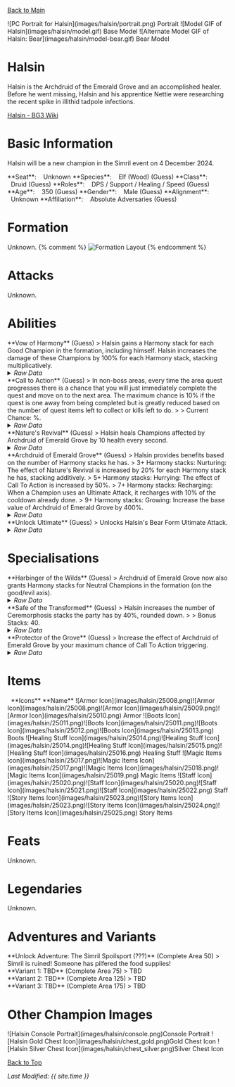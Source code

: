 [Back to Main](index.md)

<span class="championPortraitsRow">
    <span class="championPortraitsColumn">
        <span class="championPortraitsImage">
            ![PC Portrait for Halsin](images/halsin/portrait.png)
        </span>
        <span>
        Portrait
        </span>
    </span>
    <span class="championPortraitsColumn">
        <span class="championPortraitsImage">
            ![Model GIF of Halsin](images/halsin/model.gif)
        </span>
        <span>
        Base Model
        </span>
    </span>
    <span class="championPortraitsColumn">
        <span class="championPortraitsImage">
            ![Alternate Model GIF of Halsin: Bear](images/halsin/model-bear.gif)
        </span>
        <span>
        Bear Model
        </span>
    </span>
</span>

# Halsin

Halsin is the Archdruid of the Emerald Grove and an accomplished healer. Before he went missing, Halsin and his apprentice Nettie were researching the recent spike in illithid tadpole infections.

[Halsin - BG3 Wiki](https://bg3.wiki/wiki/Halsin)

# Basic Information

Halsin will be a new champion in the Simril event on 4 December 2024.

<span class="champStatsTableColumn">
    <span class="champStatsTableRow">
        <span class="champStatsTableInfoHeader">
            <span style="margin-right:4px;">**Seat**:</span>
        </span>
        <span class="champStatsTableInfoSmall">
            <span style="margin-left:8px;">Unknown</span>
        </span>
    </span>
    <span class="champStatsTableRow">
        <span class="champStatsTableInfoHeader">
            <span style="margin-right:4px;">**Species**:</span>
        </span>
        <span class="champStatsTableInfoSmall">
            <span style="margin-left:8px;">Elf (Wood) (Guess)</span>
        </span>
    </span>
    <span class="champStatsTableRow">
        <span class="champStatsTableInfoHeader">
            <span style="margin-right:4px;">**Class**:</span>
        </span>
        <span class="champStatsTableInfoSmall">
            <span style="margin-left:8px;">Druid (Guess)</span>
        </span>
    </span>
    <span class="champStatsTableRow">
        <span class="champStatsTableInfoHeader">
            <span style="margin-right:4px;">**Roles**:</span>
        </span>
        <span class="champStatsTableInfoSmall">
            <span style="margin-left:8px;">DPS / Support / Healing / Speed (Guess)</span>
        </span>
    </span>
    <span class="champStatsTableRow">
        <span class="champStatsTableInfoHeader">
            <span style="margin-right:4px;">**Age**:</span>
        </span>
        <span class="champStatsTableInfoSmall">
            <span style="margin-left:8px;">350 (Guess)</span>
        </span>
    </span>
    <span class="champStatsTableRow">
        <span class="champStatsTableInfoHeader">
            <span style="margin-right:4px;">**Gender**:</span>
        </span>
        <span class="champStatsTableInfoSmall">
            <span style="margin-left:8px;">Male (Guess)</span>
        </span>
    </span>
    <span class="champStatsTableRow">
        <span class="champStatsTableInfoHeader">
            <span style="margin-right:4px;">**Alignment**:</span>
        </span>
        <span class="champStatsTableInfoSmall">
            <span style="margin-left:8px;">Unknown</span>
        </span>
    </span>
    <span class="champStatsTableRow">
        <span class="champStatsTableInfoHeader">
            <span style="margin-right:4px;">**Affiliation**:</span>
        </span>
        <span class="champStatsTableInfoSmall">
            <span style="margin-left:8px;">Absolute Adversaries (Guess)</span>
        </span>
    </span>
</span>

# Formation

Unknown.
{% comment %}
<span class="formationBorder">
    ![Formation Layout](images/halsin/formation.png)
</span>
{% endcomment %}

# Attacks

Unknown.

# Abilities

<div markdown="1" class="abilityBorder"><div markdown="1" class="abilityBorderInner">
**Vow of Harmony** (Guess)
> Halsin gains a Harmony stack for each Good Champion in the formation, including himself. Halsin increases the damage of these Champions by 100% for each Harmony stack, stacking multiplicatively.
<details><summary><em>Raw Data</em></summary>
<p>
<pre>
{
    "id": 2136,
    "flavour_text": "",
    "description": {
        "conditions": [
            {
                "condition": "upgrade_purchased 15946",
                "desc": "Halsin gains a Harmony stack for each Good or Neutral (Good/Evil axis) Champion in the formation, including himself. Halsin increases the damage of these Champions by $(amount)% for each Harmony stack, stacking multiplicatively."
            },
            {
                "desc": "Halsin gains a Harmony stack for each Good Champion in the formation, including himself. Halsin increases the damage of these Champions by $(amount)% for each Harmony stack, stacking multiplicatively."
            }
        ]
    },
    "effect_keys": [
        {
            "effect_string": "pre_stack,100",
            "skip_effect_key_desc": true
        },
        {
            "effect_string": "hero_dps_multiplier_mult,0",
            "amount_expr": "upgrade_amount(15962,0)",
            "targets": [
                "all"
            ],
            "filter_targets": [
                {
                    "type": "hero_expr",
                    "hero_expr": "HasTag(`good`)"
                }
            ],
            "amount_func": "mult",
            "stack_func": "per_hero_attribute",
            "per_hero_expr": "HasTag(`good`)",
            "amount_updated_listeners": [
                "slot_changed",
                "hero_tags_changed"
            ],
            "show_bonus": true,
            "stack_title": "Harmony Stacks",
            "off_when_benched": true,
            "use_computed_amount_for_description": true
        }
    ],
    "requirements": "",
    "graphic_id": 24877,
    "large_graphic_id": 24871,
    "properties": {
        "is_formation_ability": true,
        "formation_circle_icon": true,
        "owner_use_outgoing_description": true,
        "indexed_effect_properties": true,
        "per_effect_index_bonuses": true,
        "default_bonus_index": 1
    }
}
</pre>
</p>
</details>
</div></div>

<div markdown="1" class="abilityBorder"><div markdown="1" class="abilityBorderInner">
**Call to Action** (Guess)
> In non-boss areas, every time the area quest progresses there is a chance that you will just immediately complete the quest and move on to the next area. The maximum chance is 10% if the quest is one away from being completed but is greatly reduced based on the number of quest items left to collect or kills left to do.  
>   
> Current Chance: %.
<details><summary><em>Raw Data</em></summary>
<p>
<pre>
{
    "id": 2137,
    "flavour_text": "",
    "description": {
        "desc": "In non-boss areas, every time the area quest progresses there is a chance that you will just immediately complete the quest and move on to the next area. The maximum chance is $(amount)% if the quest is one away from being completed but is greatly reduced based on the number of quest items left to collect or kills left to do.^^Current Chance: $halsin_chance_to_instant_complete%"
    },
    "effect_keys": [
        {
            "off_when_benched": true,
            "effect_string": "halsin_call_to_action,10",
            "effect_cap": 10000
        }
    ],
    "requirements": "",
    "graphic_id": 24876,
    "large_graphic_id": 24870,
    "properties": {
        "is_formation_ability": true,
        "formation_circle_icon": true,
        "owner_use_outgoing_description": true,
        "indexed_effect_properties": true,
        "per_effect_index_bonuses": true,
        "default_bonus_index": 0,
        "retain_on_slot_changed": true
    }
}
</pre>
</p>
</details>
</div></div>

<div markdown="1" class="abilityBorder"><div markdown="1" class="abilityBorderInner">
**Nature's Revival** (Guess)
> Halsin heals Champions affected by Archdruid of Emerald Grove by 10 health every second.
<details><summary><em>Raw Data</em></summary>
<p>
<pre>
{
    "id": 2138,
    "flavour_text": "",
    "description": {
        "desc": "Halsin heals Champions affected by Archdruid of Emerald Grove by $(amount) health every second."
    },
    "effect_keys": [
        {
            "effect_string": "heal,10",
            "targets": [
                "all"
            ],
            "filter_targets": [
                {
                    "type": "hero_expr",
                    "hero_expr": "HasTag(`good`)"
                }
            ],
            "listen_for_computed_changes": true,
            "amount_updated_listeners": [
                "upgrade_unlocked",
                "slot_changed",
                "feat_changed"
            ]
        }
    ],
    "requirements": "",
    "graphic_id": 24879,
    "large_graphic_id": 24873,
    "properties": {
        "is_formation_ability": true,
        "formation_circle_icon": false,
        "owner_use_outgoing_description": true,
        "indexed_effect_properties": true,
        "per_effect_index_bonuses": true,
        "default_bonus_index": 0,
        "retain_on_slot_changed": true
    }
}
</pre>
</p>
</details>
</div></div>

<div markdown="1" class="abilityBorder"><div markdown="1" class="abilityBorderInner">
**Archdruid of Emerald Grove** (Guess)
> Halsin provides benefits based on the number of Harmony stacks he has.  
> 3+ Harmony stacks: Nurturing: The effect of Nature's Revival is increased by 20% for each Harmony stack he has, stacking additively.  
> 5+ Harmony stacks: Hurrying: The effect of Call To Action is increased by 50%.  
> 7+ Harmony stacks: Recharging: When a Champion uses an Ultimate Attack, it recharges with 10% of the cooldown already done.  
> 9+ Harmony stacks: Growing: Increase the base value of Archdruid of Emerald Grove by 400%.
<details><summary><em>Raw Data</em></summary>
<p>
<pre>
{
    "id": 2139,
    "flavour_text": "",
    "description": {
        "desc": "Halsin provides benefits based on the number of Harmony stacks he has.^3+ Harmony stacks: Nurturing: The effect of Nature's Revival is increased by $(amount___2)% for each Harmony stack he has, stacking additively.^5+ Harmony stacks: Hurrying: The effect of Call To Action is increased by $(amount___3)%.^7+ Harmony stacks: Recharging: When a Champion uses an Ultimate Attack, it recharges with $(amount___4)% of the cooldown already done.^9+ Harmony stacks: Growing: Increase the base value of Archdruid of Emerald Grove by $(amount___5)%."
    },
    "effect_keys": [
        {
            "effect_string": "apply_effects_at_stacks",
            "show_description": false,
            "apply_effect_stack_amounts": [
                3,
                5,
                7,
                9
            ],
            "show_stacks": true,
            "stacks_are_bonus": false,
            "stacks_from_amount_func": "per_crusader",
            "target_filters": [
                {
                    "type": "tags",
                    "tags": "good"
                }
            ],
            "amount_updated_listeners": [
                "upgrade_unlocked",
                "slot_changed",
                "hero_tags_changed"
            ],
            "off_when_benched": true,
            "active_effect_key_description_prepender": "- ",
            "active_effect_key_description_joiner": "^"
        },
        {
            "effect_string": "buff_upgrade,20,15964,0",
            "apply_manually": true,
            "off_when_benched": true,
            "amount_func": "add",
            "stack_func": "per_hero_attribute",
            "per_hero_expr": "HasTag(`good`)",
            "amount_updated_listeners": [
                "upgrade_unlocked",
                "slot_changed",
                "hero_tags_changed"
            ],
            "override_key_desc": "The effect of Nature's Revival is increased by 20% for each Harmony stack he has, stacking additively.",
            "show_bonus": false,
            "show_stacks": false
        },
        {
            "effect_string": "buff_upgrade,50,15963,0",
            "apply_manually": true,
            "off_when_benched": true,
            "override_key_desc": "The effect of Call To Action is increased by 50%."
        },
        {
            "effect_string": "recharge_ultimates_on_use,10",
            "apply_manually": true,
            "off_when_benched": true,
            "override_key_desc": "When a Champion uses an Ultimate Attack, it recharges with 10% of the cooldown already done.",
            "show_bonus": false,
            "show_stacks": false
        },
        {
            "effect_string": "buff_upgrade,400,15962,0",
            "apply_manually": true,
            "off_when_benched": true,
            "override_key_desc": "Increase the base value of Archdruid of Emerald Grove by 400%."
        }
    ],
    "requirements": "",
    "graphic_id": 24878,
    "large_graphic_id": 24872,
    "properties": {
        "is_formation_ability": true,
        "formation_circle_icon": false,
        "owner_use_outgoing_description": false,
        "indexed_effect_properties": true,
        "per_effect_index_bonuses": true,
        "default_bonus_index": 0
    }
}
</pre>
</p>
</details>
</div></div>

<div markdown="1" class="abilityBorder"><div markdown="1" class="abilityBorderInner">
**Unlock Ultimate** (Guess)
> Unlocks Halsin's Bear Form Ultimate Attack.
<details><summary><em>Raw Data</em></summary>
<p>
<pre>
{
    "id": 2143,
    "flavour_text": "",
    "description": {
        "desc": "Unlocks Halsin's Bear Form Ultimate Attack"
    },
    "effect_keys": [
        {
            "effect_string": "minthara_ultimate",
            "skip_effect_key_desc": true,
            "max_duration": 30,
            "startup_delay": 1.2,
            "knockback_effect": {
                "effect_string": "push_back_monster,10"
            },
            "stop_spawn_effect": {
                "effect_string": "stop_spawns",
                "include_bosses": true,
                "targets": [
                    "area"
                ]
            },
            "drider_data": {
                "start_pos": [
                    -200,
                    725
                ],
                "end_pos": [
                    2200,
                    725
                ],
                "move_duration": 4,
                "anim_stride": 250,
                "glow_graphic_id": 21930
            }
        },
        {
            "effect_string": "set_ultimate_attack",
            "skip_effect_key_desc": true
        }
    ],
    "requirements": "",
    "graphic_id": 0,
    "large_graphic_id": 0,
    "properties": {
        "is_formation_ability": false,
        "owner_use_outgoing_description": false,
        "formation_circle_icon": false
    }
}
</pre>
</p>
</details>
</div></div>

# Specialisations

<div markdown="1" class="abilityBorder"><div markdown="1" class="abilityBorderInner">
**Harbinger of the Wilds** (Guess)
> Archdruid of Emerald Grove now also grants Harmony stacks for Neutral Champions in the formation (on the good/evil axis).
<details><summary><em>Raw Data</em></summary>
<p>
<pre>
{
    "id": 2140,
    "flavour_text": "",
    "description": {
        "desc": "Archdruid of Emerald Grove now also grants Harmony stacks for Neutral Champions in the formation (on the good/evil axis)."
    },
    "effect_keys": [
        {
            "effect_string": "change_upgrade_data,15962,1",
            "data": {
                "filter_targets": [
                    {
                        "type": "hero_expr",
                        "hero_expr": "HasTag(`geneutral`)||HasTag(`good`)"
                    }
                ]
            },
            "off_when_benched": true
        },
        {
            "effect_string": "change_upgrade_data,15962,1",
            "data": {
                "per_hero_expr": "HasTag(`geneutral`)||HasTag(`good`)"
            },
            "off_when_benched": true,
            "skip_effect_key_desc": true
        },
        {
            "effect_string": "change_upgrade_data,15964,0",
            "data": {
                "filter_targets": [
                    {
                        "type": "hero_expr",
                        "hero_expr": "HasTag(`geneutral`)||HasTag(`good`)"
                    }
                ]
            },
            "off_when_benched": true,
            "skip_effect_key_desc": true
        },
        {
            "effect_string": "change_upgrade_data,15965,0",
            "data": {
                "target_filters": [
                    {
                        "type": "tags",
                        "tags": "good|geneutral"
                    }
                ]
            },
            "off_when_benched": true,
            "skip_effect_key_desc": true
        },
        {
            "effect_string": "change_upgrade_data,15965,1",
            "data": {
                "per_hero_expr": "HasTag(`geneutral`)||HasTag(`good`)"
            },
            "off_when_benched": true,
            "skip_effect_key_desc": true
        }
    ],
    "requirements": "",
    "graphic_id": 0,
    "large_graphic_id": 0,
    "properties": {
        "is_formation_ability": true,
        "formation_circle_icon": true,
        "owner_use_outgoing_description": true,
        "indexed_effect_properties": true,
        "per_effect_index_bonuses": true,
        "default_bonus_index": 0
    }
}
</pre>
</p>
</details>
</div></div>

<div markdown="1" class="abilityBorder"><div markdown="1" class="abilityBorderInner">
**Safe of the Transformed** (Guess)
> Halsin increases the number of Ceremorphosis stacks the party has by 40%, rounded down.  
>   
> Bonus Stacks: 40.
<details><summary><em>Raw Data</em></summary>
<p>
<pre>
{
    "id": 2141,
    "flavour_text": "",
    "description": {
        "desc": "Halsin increases the number of Ceremorphosis stacks the party has by $(amount)%, rounded down.^^Bonus Stacks: $(halsin_bonus_ceremorphosis_stacks amount)"
    },
    "effect_keys": [
        {
            "off_when_benched": true,
            "effect_string": "ceremorphosis_stacks_mult,40"
        }
    ],
    "requirements": "",
    "graphic_id": 0,
    "large_graphic_id": 0,
    "properties": {
        "is_formation_ability": true,
        "owner_use_outgoing_description": true,
        "formation_circle_icon": false
    }
}
</pre>
</p>
</details>
</div></div>

<div markdown="1" class="abilityBorder"><div markdown="1" class="abilityBorderInner">
**Protector of the Grove** (Guess)
> Increase the effect of Archdruid of Emerald Grove by your maximum chance of Call To Action triggering.
<details><summary><em>Raw Data</em></summary>
<p>
<pre>
{
    "id": 2142,
    "flavour_text": "",
    "description": {
        "desc": " Increase the effect of Archdruid of Emerald Grove by your maximum chance of Call To Action triggering."
    },
    "effect_keys": [
        {
            "effect_string": "buff_upgrade,0,15962,1",
            "amount_expr": "upgrade_amount(15963,0)",
            "use_computed_amount_for_description": true,
            "show_bonus": true,
            "off_when_benched": true
        }
    ],
    "requirements": "",
    "graphic_id": 0,
    "large_graphic_id": 0,
    "properties": {
        "is_formation_ability": true,
        "owner_use_outgoing_description": true,
        "formation_circle_icon": false
    }
}
</pre>
</p>
</details>
</div></div>

# Items

<span class="itemTableColumn">
    <span class="itemTableRowHeader">
        <span class="itemTableIcon">
            <span style="margin-left:8px;">**Icons**</span>
        </span>
        <span class="itemTableNameSmall">
            **Name**
        </span>
    </span>
    <span class="itemTableRow">
        <span class="itemTableIcon">
            <span class="itemTableIcon1">![Armor Icon](images/halsin/25008.png)</span><span class="itemTableIcon2">![Armor Icon](images/halsin/25008.png)</span><span class="itemTableIcon3">![Armor Icon](images/halsin/25009.png)</span><span class="itemTableIcon4">![Armor Icon](images/halsin/25010.png)</span>
        </span>
        <span class="itemTableNameSmall">
            Armor
        </span>
    </span>
    <span class="itemTableRow">
        <span class="itemTableIcon">
            <span class="itemTableIcon1">![Boots Icon](images/halsin/25011.png)</span><span class="itemTableIcon2">![Boots Icon](images/halsin/25011.png)</span><span class="itemTableIcon3">![Boots Icon](images/halsin/25012.png)</span><span class="itemTableIcon4">![Boots Icon](images/halsin/25013.png)</span>
        </span>
        <span class="itemTableNameSmall">
            Boots
        </span>
    </span>
    <span class="itemTableRow">
        <span class="itemTableIcon">
            <span class="itemTableIcon1">![Healing Stuff Icon](images/halsin/25014.png)</span><span class="itemTableIcon2">![Healing Stuff Icon](images/halsin/25014.png)</span><span class="itemTableIcon3">![Healing Stuff Icon](images/halsin/25015.png)</span><span class="itemTableIcon4">![Healing Stuff Icon](images/halsin/25016.png)</span>
        </span>
        <span class="itemTableNameSmall">
            Healing Stuff
        </span>
    </span>
    <span class="itemTableRow">
        <span class="itemTableIcon">
            <span class="itemTableIcon1">![Magic Items Icon](images/halsin/25017.png)</span><span class="itemTableIcon2">![Magic Items Icon](images/halsin/25017.png)</span><span class="itemTableIcon3">![Magic Items Icon](images/halsin/25018.png)</span><span class="itemTableIcon4">![Magic Items Icon](images/halsin/25019.png)</span>
        </span>
        <span class="itemTableNameSmall">
            Magic Items
        </span>
    </span>
    <span class="itemTableRow">
        <span class="itemTableIcon">
            <span class="itemTableIcon1">![Staff Icon](images/halsin/25020.png)</span><span class="itemTableIcon2">![Staff Icon](images/halsin/25020.png)</span><span class="itemTableIcon3">![Staff Icon](images/halsin/25021.png)</span><span class="itemTableIcon4">![Staff Icon](images/halsin/25022.png)</span>
        </span>
        <span class="itemTableNameSmall">
            Staff
        </span>
    </span>
    <span class="itemTableRow">
        <span class="itemTableIcon">
            <span class="itemTableIcon1">![Story Items Icon](images/halsin/25023.png)</span><span class="itemTableIcon2">![Story Items Icon](images/halsin/25023.png)</span><span class="itemTableIcon3">![Story Items Icon](images/halsin/25024.png)</span><span class="itemTableIcon4">![Story Items Icon](images/halsin/25025.png)</span>
        </span>
        <span class="itemTableNameSmall">
            Story Items
        </span>
    </span>
</span>

# Feats

Unknown.

# Legendaries

Unknown.

# Adventures and Variants

<div markdown="1" class="abilityBorder"><div markdown="1" class="abilityBorderInner">
**Unlock Adventure: The Simril Spoilsport (???)** (Complete Area 50)
> Simril is ruined! Someone has pilfered the food supplies!
</div></div>
<div markdown="1" class="abilityBorder"><div markdown="1" class="abilityBorderInner">
**Variant 1: TBD** (Complete Area 75)
> TBD
</div></div>
<div markdown="1" class="abilityBorder"><div markdown="1" class="abilityBorderInner">
**Variant 2: TBD** (Complete Area 125)
> TBD
</div></div>
<div markdown="1" class="abilityBorder"><div markdown="1" class="abilityBorderInner">
**Variant 3: TBD** (Complete Area 175)
> TBD
</div></div>

# Other Champion Images

<span class="championImagesColumn">
    <span class="championImagesRow">
        <span class="championImagesPortrait">
            ![Halsin Console Portrait](images/halsin/console.png)Console Portrait
        </span>
    </span>
    <span class="championImagesRow">
        <span class="championImagesChests">
            ![Halsin Gold Chest Icon](images/halsin/chest_gold.png)Gold Chest Icon
        </span>
        <span class="championImagesChests">
            ![Halsin Silver Chest Icon](images/halsin/chest_silver.png)Silver Chest Icon
        </span>
    </span>
</span>

[Back to Top](#top)

*Last Modified: {{ site.time }}*